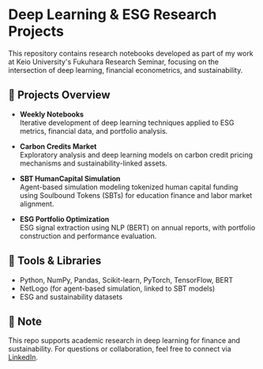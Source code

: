 # Deep Learning & ESG Research Projects

This repository contains research notebooks developed as part of my work at Keio University's Fukuhara Research Seminar, focusing on the intersection of deep learning, financial econometrics, and sustainability.

## 📘 Projects Overview

- **Weekly Notebooks**  
  Iterative development of deep learning techniques applied to ESG metrics, financial data, and portfolio analysis.
  
- **Carbon Credits Market**  
  Exploratory analysis and deep learning models on carbon credit pricing mechanisms and sustainability-linked assets.
  
- **SBT HumanCapital Simulation**  
  Agent-based simulation modeling tokenized human capital funding using Soulbound Tokens (SBTs) for education finance and labor market alignment.

- **ESG Portfolio Optimization**  
  ESG signal extraction using NLP (BERT) on annual reports, with portfolio construction and performance evaluation.

## 🔧 Tools & Libraries
- Python, NumPy, Pandas, Scikit-learn, PyTorch, TensorFlow, BERT
- NetLogo (for agent-based simulation, linked to SBT models)
- ESG and sustainability datasets

## 📌 Note
This repo supports academic research in deep learning for finance and sustainability. For questions or collaboration, feel free to connect via [LinkedIn](https://www.linkedin.com/in/giang-h-462014222/).

